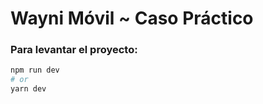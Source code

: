 # Wayni Móvil ~ Caso Práctico

### Para levantar el proyecto:

```bash
npm run dev
# or
yarn dev
```